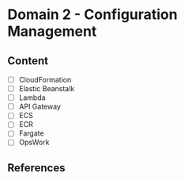 # Domain 2 - Configuration Management

## Content
- [ ] CloudFormation
- [ ] Elastic Beanstalk
- [ ] Lambda
- [ ] API Gateway
- [ ] ECS
- [ ] ECR
- [ ] Fargate
- [ ] OpsWork

## References